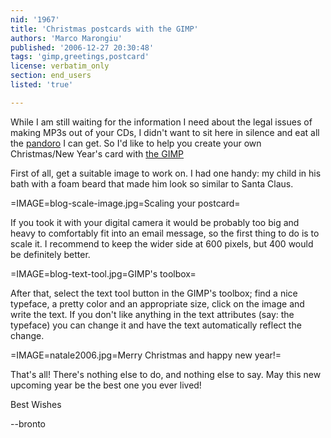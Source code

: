 ```yaml
---
nid: '1967'
title: 'Christmas postcards with the GIMP'
authors: 'Marco Marongiu'
published: '2006-12-27 20:30:48'
tags: 'gimp,greetings,postcard'
license: verbatim_only
section: end_users
listed: 'true'

---
```

While I am still waiting for the information I need about the legal issues of making MP3s out of your CDs, I didn't want to sit here in silence and eat all the [pandoro](http://en.wikipedia.org/wiki/Pandoro) I can get. So I'd like to help you create your own Christmas/New Year's card with [the GIMP](http://www.gimp.org/)

First of all, get a suitable image to work on. I had one handy: my child in his bath with a foam beard that made him look so similar to Santa Claus.


=IMAGE=blog-scale-image.jpg=Scaling your postcard=

If you took it with your digital camera it would be probably too big and heavy to comfortably fit into an email message, so the first thing to do is to scale it. I recommend to keep the wider side at 600 pixels, but 400 would be definitely better.


=IMAGE=blog-text-tool.jpg=GIMP's toolbox=

After that, select the text tool button in the GIMP's toolbox; find a nice typeface, a pretty color and an appropriate size, click on the image and write the text. If you don't like anything in the text attributes (say: the typeface) you can change it and have the text automatically reflect the change.


=IMAGE=natale2006.jpg=Merry Christmas and happy new year!=

That's all! There's nothing else to do, and nothing else to say. May this new upcoming year be the best one you ever lived!

Best Wishes

--bronto

